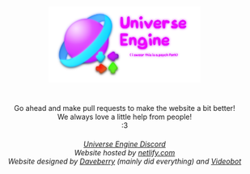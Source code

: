 <!--
> wheres the "</div>" on the first div?
= well, we dont need one since we really need the text on the center.
-->

<div align="center">
<img src="images/Universe Engine.png" width="300">

<h1></h1>

<p color="aqua">
    Go ahead and make pull requests to make the website a bit better!
    <br>
    We always love a little help from people!
    <br>
    :3
</p>

<h6>
    <a href="https://discord.gg/RaHmP5fgyA/">Universe Engine Discord</a>
    <br>
    Website hosted by <a href="https://www.netlify.com/">netlify.com</a>
    <br>
    Website designed by <a href="https://daveberry.netlify.app">Daveberry</a> <i>(mainly did everything)</i> and <a href="https://linktr.ee/videobot">Videobot</a>
</h6>